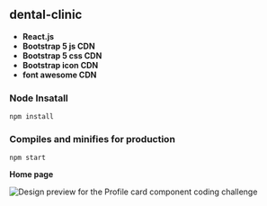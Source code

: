 ## dental-clinic

- **React.js**
- **Bootstrap 5 js CDN**
- **Bootstrap 5 css CDN**
- **Bootstrap icon CDN**
- **font awesome CDN**

### Node Insatall

```
npm install
```

### Compiles and minifies for production

```
npm start
```

**Home page**

![Design preview for the Profile card component coding challenge](https://res.cloudinary.com/dirbnpgsp/image/upload/v1648786187/screencapture-localhost-3000-2022-04-01-06_06_55_kntmj4.png)
